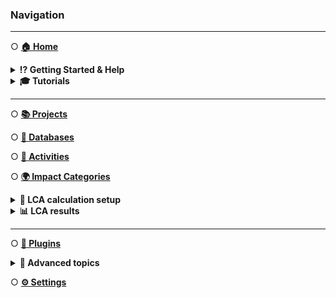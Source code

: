 ### Navigation
___
○ [**🏠 Home**](Home)

<details><summary><b>⁉️ Getting Started & Help</b></summary>

- [Installation Guide](Installation-Guide)
- [Getting Started](Getting-Started)
- [Need Help?](Need-Help)
</details>

<details><summary><b>🎓 Tutorials</b></summary>

<!--
TODO: Later only keep general tutorial sections, not individual tutorials 
-->
- [Your First LCA](Tutorials#your-first-lca)
</details>

___
○ [**📚 Projects**](Projects)

○ [**📒 Databases**](Databases)

○ [**🧾 Activities**](Activities)

○ [**🌍 Impact Categories**](Impact-Categories)

<details><summary><b>🧮 LCA calculation setup</b></summary>

- [Overview](LCA-Calculation-Setups)
- [Scenarios](Flow-Scenarios)
- [Parameters](Parameters#scenarios)
</details>

<details><summary><b>📊 LCA results</b></summary>

- [Overview](LCA-Results#overview)
- [Contribution Analysis](LCA-Results#contribution-analysis)
- [Sankey](LCA-Results#sankey)
</details>

___
○ [**🧩 Plugins**](Plugins)

<details><summary><b>🚀 Advanced topics</b></summary>

- <details><summary>🎰 Uncertainty in LCA</summary>

  - [Uncertainty](Uncertainty)
  - [Monte Carlo Simulation](Uncertainty#monte-carlo-simulation)
  - [Global Sensitivity Analysis](Uncertainty#global-sensitivity-analysis)
  </details>

- <details><summary>📈 Scenarios</summary>

  - [Flow Scenarios](Flow-Scenarios)  
  - [Parameter Scenarios](Parameters)
  </details>
</details>

○ [**⚙️ Settings**](Settings)
